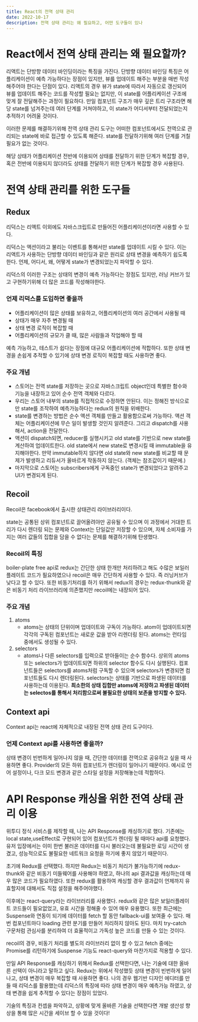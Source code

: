 ```yaml
---
title: React의 전역 상태 관리
date: 2022-10-17
description: 전역 상태 관리는 왜 필요하고, 어떤 도구들이 있나
---
```


# React에서 전역 상태 관리는 왜 필요할까?

리액트는 단방향 데이터 바인딩이라는 특징을 가진다. 단방향 데이터 바인딩 특징은 어플리케이션이 예측 가능하다는 장점이 있지만, 뷰를 업데이트 해주는 부분을 매번 작성해주어야 한다는 단점이 있다. 리액트의 경우 뷰가 state에 따라서 자동으로 갱신되어 뷰를 업데이트 해주는 코드를 작성할 필요는 없지만, 이 state를 어플리케이션 구조에 맞게 잘 전달해주는 과정이 필요하다. 만일 컴포넌트 구조가 매우 깊은 트리 구조라면 해당 state를 넘겨주는데 여러 단계를 거쳐야하고, 이 state가 어디서부터 전달되었는지 추적하기 어려울 것이다.

이러한 문제를 해결하기위해 전역 상태 관리 도구는 어떠한 컴포넌트에서도 전역으로 관리되는 state에 바로 접근할 수 있도록 해준다. state를 전달하기위해 여러 단계를 거칠 필요가 없는 것이다.

해당 상태가 어플리케이션 전반에 이용되어 상태를 전달하기 위한 단계가 복잡할 경우, 혹은 전반에 이용되지 않더라도 상태를 전달하기 위한 단계가 복잡할 경우 사용된다.

# 전역 상태 관리를 위한 도구들

## Redux

리덕스는 리액트 이외에도 자바스크립트로 만들어진 어플리케이션이라면 사용할 수 있다.

리덕스는 액션이라고 불리는 이벤트를 통해서만 state를 업데이트 시킬 수 있다. 이는 리액트가 사용하는 단방향 데이터 바인딩과 같은 원리로 상태 변경을 예측하기 쉽도록 한다. 언제, 어디서, 왜, 어떻게 state가 변경되었는지 파악할 수 있다.

리덕스의 이러한 구조는 상태의 변경이 예측 가능하다는 장점도 있지만, 러닝 커브가 있고 구현하기위해 더 많은 코드를 작성해야한다.

### 언제 리덕스를 도입하면 좋을까

- 어플리케이션이 많은 상태를 보유하고, 어플리케이션의 여러 공간에서 사용될 때
- 상태가 매우 자주 변경될 때
- 상태 변경 로직이 복잡할 때
- 어플리케이션의 규모가 클 때, 많은 사람들과 작업해야 할 때

예측 가능하고, 테스트가 쉽다는 장점에 대규모 어플리케이션에 적합하다. 또한 상태 변경을 손쉽게 추적할 수 있기에 상태 변경 로직이 복잡할 때도 사용하면 좋다.

### 주요 개념

- 스토어는 전역 state를 저장하는 곳으로 자바스크립트 object인데 특별한 함수와 기능을 내장하고 있어 순수 전역 객체와 다르다.
- 우리는 스토어 내부의 state를 직접적으로 수정하면 안된다. 이는 정해진 방식으로만 state를 조작하여 예측가능하다는 redux의 원칙을 위배한다.
- state를 변경하는 방법은 순수 액션 객체를 만들고 활용함으로써 가능하다. 액션 객체는 어플리케이션에 무슨 일이 발생할 것인지 알려준다. 그리고 dispatch를 사용해서, action을 전달한다.
- 액션이 dispatch되면, reducer를 실행시키고 old state를 기반으로 new state를 계산하여 업데이트한다. old state에서 new state로 변경시킬 때 immutable을 유지해야한다. 만약 immutable하지 않다면 old state와 new state를 비교할 때 문제가 발생하고 리듀서가 올바르게 작동하지 않는다. (객체는 참조값이기 때문에.)
- 마지막으로 스토어는 subscribers에게 구독중인 state가 변경되었다고 알려주고 UI가 변경되게 된다.

## Recoil

Recoil은 facebook에서 출시한 상태관리 라이브러리이다.

state는 공통된 상위 컴포넌트로 끌어올려야만 공유될 수 있으며 이 과정에서 거대한 트리가 다시 렌더링 되는 문제와 Context는 단일값만 저장할 수 있으며, 자체 소비자를 가지는 여러 값들의 집합을 담을 수 없다는 문제를 해결하기위해 탄생했다.

### Recoil의 특징

boiler-plate free api로 redux는 간단한 상태 한개만 처리하려고 해도 수많은 보일러 플레이트 코드가 필요하였으나 recoil은 매우 간단하게 사용할 수 있다. 즉 러닝커브가 낮다고 할 수 있다.
또한 비동기처리를 하기 위해서 redux의 경우는 redux-thunk와 같은 비동기 처리 라이브러리에 의존했지만 recoil에는 내장되어 있다.

### 주요 개념

1. atoms
   - atoms는 상태의 단위이며 업데이트와 구독이 가능하다. atom이 업데이트되면 각각의 구독된 컴포넌트는 새로운 값을 받아 리렌더링 된다. atoms는 런타임 중에서도 생성될 수 있다.
2. selectors
   - atoms나 다른 selectors를 입력으로 받아들이는 순수 함수다. 상위의 atoms 또는 selectors가 업데이트되면 하위의 selector 함수도 다시 실행된다. 컴포넌트들은 selectors를 atoms처럼 구독할 수 있으며 selectors가 변경되면 컴포넌트들도 다시 렌더링된다. selectors는 상태를 기반으로 파생된 데이터를 사용하는데 이용된다. **최소한의 상태 집합만 atoms에 저장하고 파생된 데이터는 selectos를 통해서 처리함으로써 불필요한 상태의 보존을 방지할 수 있다.**

## Context api

Context api는 react에 자체적으로 내장된 전역 상태 관리 도구이다.

### 언제 Context api를 사용하면 좋을까?

상태 변경이 빈번하게 일어나지 않을 때, 간단한 데이터를 전역으로 공유하고 싶을 때 사용하면 좋다. Provider의 모든 하위 컴포넌트가 렌더링이 일어나기 때문이다. 예시로 언어 설정이나, 다크 모드 변경과 같은 스타일 설정을 저장해놓는데 적합하다.

# API Response 캐싱을 위한 전역 상태 관리 이용

위투디 정식 서비스를 제작할 때, 나는 API Response를 캐싱하기로 했다. 기존에는 local state,useEffect로 구현되어 있어 컴포넌트가 렌더링 될 때마다 api를 요청했다. 유저 입장에서는 이미 한번 불러온 데이터를 다시 불러오는데 불필요한 로딩 시간이 생겼고, 성능적으로도 불필요한 네트워크 요청을 하기에 좋지 않았기 때문이다.

초기에 Redux를 선택했다. 하지만 Redux는 비동기 처리가 불가능하기에 redux-thunk와 같은 비동기 미들웨어를 사용해야 하였고, 하나의 api 결과값을 캐싱하는데 매우 많은 코드가 필요하였다. 또한 redux를 활용하여 캐싱할 경우 결과값이 언제까지 유효할지에 대해서도 직접 설정을 해주어야했다.

이후에는 react-query라는 라이브러리를 사용했다. redux와 같은 많은 보일러플레이트 코드들이 필요없었고, 유효 시간을 정해줄 수 있어 매우 유용했다. 또한 최근에는 Suspense와 연동이 되기에 데이터를 fetch 할 동안 fallback-ui를 보여줄 수 있다. 매번 컴포넌트마다 loading 관련 분기를 만들어 처리하지 않아도 된다. 마치 try-catch 구문처럼 관심사를 분리하여 더 효율적이고 가독성 높은 코드를 만들 수 있는 것이다.

recoil의 경우, 비동기 처리를 별도의 라이브러리 없이 할 수 있고 fetch 중에는 Promise를 리턴하기에 Suspense 기능도 react-query와 마찬가지로 적용할 수 있다.

만일 API Response를 캐싱하기 위해서 Redux를 선택한다면, 나는 기술에 대한 올바른 선택이 아니라고 말하고 싶다. Redux는 위에서 작성했듯 상태 변경이 빈번하게 일어나고, 상태 변경이 매우 복잡할 때 사용하면 좋다. 나의 경우 웹기반 디자인 에디터를 만들 때 리덕스를 활용했는데 리덕스의 특징에 따라 상태 변경이 매우 예측가능 하였고, 상태 변경을 쉽게 추적할 수 있다는 장점이 있었다.

기술의 특징과 컨셉을 파악하고, 상황에 맞게 올바른 기술을 선택한다면 개발 생산성 향상을 통해 많은 시간을 세이브 할 수 있을 것이다!
